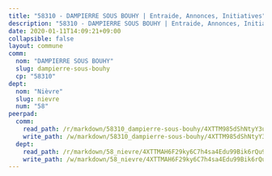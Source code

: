 ```yaml
---
title: "58310 - DAMPIERRE SOUS BOUHY | Entraide, Annonces, Initiatives"
description: "58310 - DAMPIERRE SOUS BOUHY | Entraide, Annonces, Initiatives"
date: 2020-01-11T14:09:21+09:00
collapsible: false
layout: commune
comm:
  nom: "DAMPIERRE SOUS BOUHY"
  slug: dampierre-sous-bouhy
  cp: "58310"
dept:
  nom: "Nièvre"
  slug: nievre
  num: "58"
peerpad:
  comm:
    read_path: /r/markdown/58310_dampierre-sous-bouhy/4XTTM985dShNtyY3ukxZ4PKYhJXpKL9vHCjyeibnML7Q182rZ
    write_path: /w/markdown/58310_dampierre-sous-bouhy/4XTTM985dShNtyY3ukxZ4PKYhJXpKL9vHCjyeibnML7Q182rZ-K3TgUJULVP6X2o6haa7SPqtxCjijzXNNjKTwER3pUZtJSaP5fz8fGbT2WSuNi3GeZnAKLkSXyhPXeduTLGdS7rh1AwoHkn6rGZuD9VBTkC3UJjf1XpCFYYJxqRx1vasxkY1bHaZK
  dept:
    read_path: /r/markdown/58_nievre/4XTTMAH6F29ky6C7h4sa4Edu99Bik6rQu9XbiuBD1DvLw22pb
    write_path: /w/markdown/58_nievre/4XTTMAH6F29ky6C7h4sa4Edu99Bik6rQu9XbiuBD1DvLw22pb-K3TgUtHs3LnA4VP5N1eQxK9UkiWFz8M5ZP7N97wnUEM9Wfw65apM3LnvEX8HhP2Sd27LDh5t4GgmkbGDUaCqpnkD9BJGbaMbkS8idf1DYkYaRo6rACHXiR4PjahH89PiAFqFL3Lf
---
```


